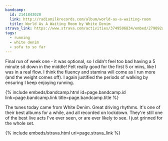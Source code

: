 ```yaml
---
bandcamp:
  id: 2141843020
  link: http://radiomilkrecords.com/album/world-as-a-waiting-room
  title: World As A Waiting Room by White Denim
strava_link: https://www.strava.com/activities/3749506834/embed/279092a8ebb356bf1e5c839c8894f3491987043b
tags:
  - running
  - white denim
  - sofa to so far
---
```


Final run of week one - it was optional, so I didn't feel too bad having a 5 minute sit down in the
middle! Felt really good for the first 5 or mins, like I was in a real flow. I think the fluency
and stamina will come as I run more (and the weight comes off). I again justified the periods of walking by ensuring I keep enjoying
running.

{% include embeds/bandcamp.html id=page.bandcamp.id link=page.bandcamp.link title=page.bandcamp.title %}

The tunes today came from White Denim. Great driving rhythms. It's one of their best albums for a while, and
all recorded on lockdown. They're still one of the best live acts I've ever seen, or are ever likely to see.
I just grinned for the whole set.

{% include embeds/strava.html uri=page.strava_link %}
